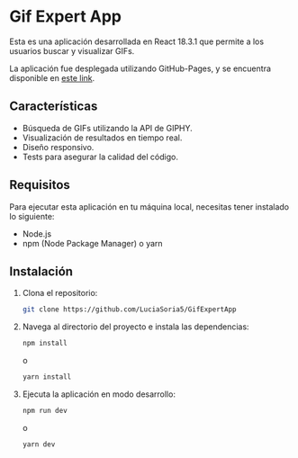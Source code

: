 # Gif Expert App
Esta es una aplicación desarrollada en React 18.3.1 que permite a los usuarios buscar y visualizar GIFs. 

La aplicación fue desplegada utilizando GitHub-Pages, y se encuentra disponible en [este link](https://luciasoria5.github.io/GifExpertApp/).

## Características
* Búsqueda de GIFs utilizando la API de GIPHY.
* Visualización de resultados en tiempo real.
* Diseño responsivo.
* Tests para asegurar la calidad del código.

## Requisitos
Para ejecutar esta aplicación en tu máquina local, necesitas tener instalado lo siguiente:
- Node.js
- npm (Node Package Manager) o yarn

## Instalación
1. Clona el repositorio:
   ```bash
   git clone https://github.com/LuciaSoria5/GifExpertApp
   ```
2. Navega al directorio del proyecto e instala las dependencias:
   ```bash
   npm install
    ```
    o    
    ```bash
    yarn install
    ```
3. Ejecuta la aplicación en modo desarrollo:
    ```bash
   npm run dev
    ```
    o
    ```bash
   yarn dev
    ```